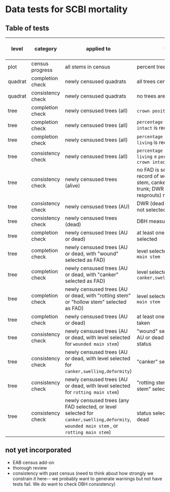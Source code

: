 # Data tests for SCBI mortality

## Table of tests 

level | category | applied to | test  | coded | requires field fix? | auto fix (when applicable)
----  | ---- | ----  | ----  | ---- | ---- | ---- 
plot | census progress | all stems in census | percent trees censused |  2021 | ---- | ---- 
quadrat | completion check | newly censused quadrats | all trees censused |  2021 | ---- | ---- 
quadrat  | consistency check | newly censused quadrats | no trees are duplicated |  2021 | ---- | ---- 
tree | completion check | newly censused trees (all) | `crown position` is recorded | 2021 | ---- | ---- 
tree | completion check | newly censused trees (all) |`percentage of crown intact` is recorded | 2021 | ---- | ---- 
tree | completion check | newly censused trees (all) |`percentage of crown living` is recorded | 2021 | ---- | ---- 
tree | consistency check | newly censused trees (all) | `percentage of crown living` ≤ `percentage of crown intact` | 2021 | ---- | ---- 
tree | consistency check | newly censused trees (alive) | no FAD is selected; no record of wounded main stem, canker, or rotting trunk; DWR (dead with resprouts) not selected | 2021 | ---- | ---- 
tree | consistency check | newly censused trees (AU) | DWR (dead with resprouts) not selected | 2021 | ---- | ---- 
tree | consistency check | newly censused trees (dead) | DBH measured | 2021 | ---- | ---- 
tree | completion check | newly censused trees (AU or dead) | at least one FAD is selected | 2021 | ---- | ---- 
tree | completion check | newly censused trees (AU or dead, with "wound" selected as FAD) | level selected for `wounded main stem` | 2021 | ---- | ---- 
tree | completion check | newly censused trees (AU or dead, with "canker" selected as FAD) | level selected for `canker,swelling,deformity` | 2021 | ---- | ---- 
tree | completion check | newly censused trees (AU or dead, with "rotting stem" or "hollow stem" selected as FAD) | level selected for `rotting main stem` | 2021 | ---- | ---- 
tree | completion check | newly censused trees (AU or dead) | at least one photo was taken | not yet | ---- | ---- 
tree | consistency check | newly censused trees (AU or dead, with level selected for `wounded main stem`)| "wound" selected as FAD, AU or dead selected as status | 2021 | ---- | ---- 
tree | consistency check | newly censused trees (AU or dead, with level selected for `canker,swelling,deformity`)| "canker" selected as FAD | 2021 | ---- | ---- 
tree | consistency check | newly censused trees (AU or dead, with level selected for `rotting main stem`)| "rotting stem" or "hollow stem" selected as FAD| 2021 | ---- | ---- 
tree | consistency check | newly censused trees (any FAD selected, or level selected for `canker,swelling,deformity`, `wounded main stem` , or `rotting main stem`)| status selected as AU or dead | 2021 | ---- | ---- 


## not yet incorporated
- EAB census add-on
- thorough review
- consistency with past census (need to think about how strongly we constrain it here-- we probably want to generate warnings but not have tests fail. We do want to check DBH consistency)
